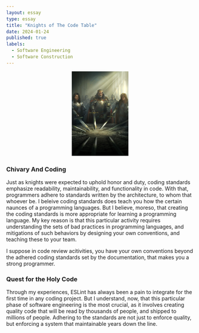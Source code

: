 ```yaml
---
layout: essay
type: essay
title: "Knights of The Code Table"
date: 2024-01-24
published: true
labels:
  - Software Engineering
  - Software Construction
---
```


<div style="text-align: center;">
    <img src="../img/knights/before-meme.jpg" alt="Knights of the round table" style="width:30%; height:30%;">
</div>

### Chivary And Coding

Just as knights were expected to uphold honor and duty, coding standards emphasize readability, maintainability, and functionality in code. With that, programmers adhere to standards written by the architecture, to whom that whoever be. I beleive coding standards does teach you how the certain naunces of a programming languages. But I believe, moreso, that creating the coding standards is more appropriate for learning a programming language. My key reason is that this particular activity requires understanding the sets of bad practices in programming languages, and mitigations of such behaviors by designing your own conventions, and teaching these to your team.

I suppose in code review acitivities, you have your own conventions beyond the adhered coding standards set by the documentation, that makes you a strong programmer.


### Quest for the Holy Code

Through my experiences, ESLint has always been a pain to integrate for the first time in any coding project. But I understand, now, that this particular phase of software engineering is the most crucial, as it involves creating quality code that will be read by thousands of people, and shipped to millions of people. Adhering to the standards are not just to enforce quality, but enforcing a system that maintainable years down the line.
